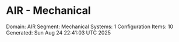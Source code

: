 # AIR - Mechanical

Domain: AIR
Segment: Mechanical
Systems: 1
Configuration Items: 10
Generated: Sun Aug 24 22:41:03 UTC 2025
